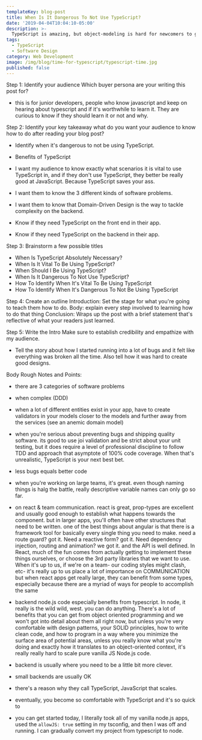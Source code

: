 ```yaml
---
templateKey: blog-post
title: When Is It Dangerous To Not Use TypeScript?
date: '2019-04-04T10:04:10-05:00'
description: >-
  TypeScript is amazing, but object-modeling is hard for newcomers to get their heads wrapped around. At which point, and in which type of projects, is it absolutely necessary to use TypeScript?
tags:
  - TypeScript
  - Software Design
category: Web Development
image: /img/blog/time-for-typescript/typescript-time.jpg
published: false
---
```


Step 1: Identify your audience
Which buyer persona are your writing this post for?

- this is for junior developers, people who know javascript and keep on hearing about typescript and if it's worthwhile to learn it. They are curious to know if they should learn it or not and why.

Step 2: Identify your key takeaway
what do you want your audience to know how to do after reading your blog post?

- Identify when it's dangerous to not be using TypeScript.

- Benefits of TypeScript
- I want my audience to know exactly what scenarios it is vital to use TypeScript in, and if they don't use TypeScript, they better be really good at JavaScript. Because TypeScript saves your ass. 
- I want them to know the 3 different kinds of software problems.
- I want them to know that Domain-Driven Design is the way to tackle complexity on the backend.
- Know if they need TypeScript on the front end in their app.
- Know if they need TypeScript on the backend in their app.

Step 3: Brainstorm a few possible titles
- When Is TypeScript Absolutely Necessary?
- When Is It Vital To Be Using TypeScript?
- When Should I Be Using TypeScript?
- When Is It Dangerous To Not Use TypeScript?
- How To Identify When It's Vital To Be Using TypeScript
- How To Identify When It's Dangerous To Not Be Using TypeScript

Step 4: Create an outline
Introduction: Set the stage for what you're going to teach them how to do.
Body: explain every step involved to learning how to do that thing
Conclusion: Wraps up the post with a brief statement that's reflective of what your readers just learned.

Step 5: Write the Intro
Make sure to establish credibility and empathize with my audience.
- Tell the story about how I started running into a lot of bugs and it felt like everything was broken all the time. Also tell how it was hard to create good designs.




Body Rough Notes and Points:

- there are 3 categories of software problems
- when complex (DDD)
- when a lot of different entities exist in your app, have to create validators in your models closer to the models and further away from the services (see an anemic domain model)
- when you're serious about preventing bugs and shipping quality software. its good to use joi validation and be strict about your unit testing, but it does require a level of professional discipline to follow TDD and approach that asymptote of 100% code coverage. When that's unrealistic, TypeScript is your next best bet.
- less bugs equals better code
- when you're working on large teams, it's great. even though naming things is halg the battle, really descriptive variable names can only go so far.
- on react & team communication. react is great, prop-types are excellent and usually good enough to establish what happens towards the component. but in larger apps, you'll often have other structures that need to be written. one of the best things about angular is that there is a framework tool for basically every single thing you need to make. need a route guard? got it. Need a reactive form? got it. Need dependency injection, routing and animation? we got it. and the API is well defined. In React, much of the fun comes from actually getting to implement these things ourselves, or choose the 3rd party libraries that we want to use. When it's up to us, if we're on a team- our coding styles might clash, etc- it's really up to us place a lot of importance on COMMUNICATION  but when react apps get really large, they can benefit from some types, especially because there are a myriad of ways for people to accomplish the same


- backend node.js code especially benefits from typescript. In node, it really is the wild wild, west. you can do anything. There's a lot of benefits that you can get from object oriented programming and we won't got into detail about them all right now, but unless you're very comfortable with design patterns, your SOLID principles, how to write clean code, and how to program in a way where you minimize the surface area of potential areas, unless you really know what you're doing and exactly how it translates to an object-oriented context, it's really really hard to scale pure vanilla JS Node.js code.

- backend is usually where you need to be a little bit more clever.

- small backends are usually OK 

- there's a reason why they call TypeScript, JavaScript that scales.

- eventually, you become so comfortable with TypeScript and it's so quick to 

- you can get started today, I literally took all of my vanilla node.js apps, used the ```allowJS: true``` setting in my tsconfig, and then I was off and running. I can gradually convert my project from typescript to node.